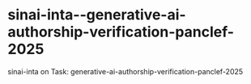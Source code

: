 # sinai-inta--generative-ai-authorship-verification-panclef-2025
sinai-inta on Task: generative-ai-authorship-verification-panclef-2025
